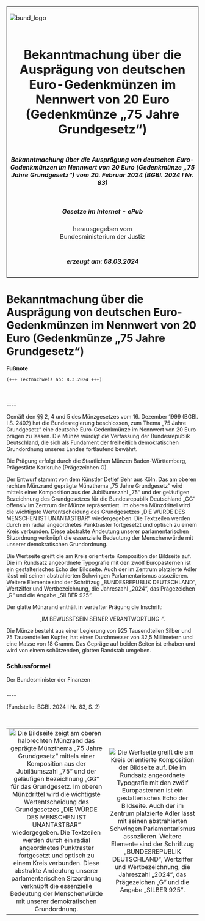 <span id="DECKBLATT.html"></span>

<table border="0" frame="border" width="100%">

<tr valign="top">

<td align="left">

![bund\_logo](BfJ_2021_Web_de_de.gif)

</td>

<td align="right">

 

</td>

</tr>

<tr align="center" valign="middle">

<td colspan="2">

# Bekanntmachung über die Ausprägung von deutschen Euro-Gedenkmünzen im Nennwert von 20 Euro (Gedenkmünze „75 Jahre Grundgesetz“)

</td>

</tr>

<tr align="center" valign="middle">

<td colspan="2">

##### Bekanntmachung über die Ausprägung von deutschen Euro-Gedenkmünzen im Nennwert von 20 Euro (Gedenkmünze „75 Jahre Grundgesetz“) vom 20. Februar 2024 (BGBl. 2024 I Nr. 83)

</td>

</tr>

<tr align="center" valign="middle">

<td colspan="2">

  
  

##### Gesetze im Internet - ePub  
  
herausgegeben vom  
Bundesministerium der Justiz

</td>

</tr>

<tr align="center" valign="bottom">

<td colspan="2">

  
  

##### erzeugt am: 08.03.2024

</td>

</tr>

</table>

<span id="BJNR0530A0024.html"></span>

# Bekanntmachung über die Ausprägung von deutschen Euro-Gedenkmünzen im Nennwert von 20 Euro (Gedenkmünze „75 Jahre Grundgesetz“)

<div>

  
**Fußnote**

<div class="jnhtml">

<div>

<div class="jurAbsatz">

  

``` 
(+++ Textnachweis ab: 8.3.2024 +++)

 
```

</div>

</div>

</div>

</div>

<span id="BJNR0530A0024BJNE000100000.html"></span>

###   
\----

<div>

<div class="jnhtml">

<div>

<div class="jurAbsatz">

Gemäß den §§ 2, 4 und 5 des Münzgesetzes vom 16. Dezember 1999 (BGBl. I
S. 2402) hat die Bundesregierung beschlossen, zum Thema „75 Jahre
Grundgesetz“ eine deutsche Euro-Gedenkmünze im Nennwert von 20 Euro
prägen zu lassen. Die Münze würdigt die Verfassung der Bundesrepublik
Deutschland, die sich als Fundament der freiheitlich demokratischen
Grundordnung unseres Landes fortlaufend bewährt.

</div>

<div class="jurAbsatz">

Die Prägung erfolgt durch die Staatlichen Münzen Baden-Württemberg,
Prägestätte Karlsruhe (Prägezeichen G).

</div>

<div class="jurAbsatz">

Der Entwurf stammt von dem Künstler Detlef Behr aus Köln. Das am oberen
rechten Münzrand geprägte Münzthema „75 Jahre Grundgesetz“ wird mittels
einer Komposition aus der Jubiläumszahl „75“ und der geläufigen
Bezeichnung des Grundgesetzes für die Bundesrepublik Deutschland „GG“
offensiv im Zentrum der Münze repräsentiert. Im oberen Münzdrittel wird
die wichtigste Wertentscheidung des Grundgesetzes „DIE WÜRDE DES
MENSCHEN IST UNANTASTBAR“ wiedergegeben. Die Textzeilen werden durch ein
radial angeordnetes Punktraster fortgesetzt und optisch zu einem Kreis
verbunden. Diese abstrakte Andeutung unserer parlamentarischen
Sitzordnung verknüpft die essenzielle Bedeutung der Menschenwürde mit
unserer demokratischen Grundordnung.

</div>

<div class="jurAbsatz">

Die Wertseite greift die am Kreis orientierte Komposition der Bildseite
auf. Die im Rundsatz angeordnete Typografie mit den zwölf Europasternen
ist ein gestalterisches Echo der Bildseite. Auch der im Zentrum
platzierte Adler lässt mit seinen abstrahierten Schwingen
Parlamentarismus assoziieren. Weitere Elemente sind der Schriftzug
„BUNDESREPUBLIK DEUTSCHLAND“, Wertziffer und Wertbezeichnung, die
Jahreszahl „2024“, das Prägezeichen „G“ und die Angabe „SILBER 925“.

</div>

<div class="jurAbsatz">

Der glatte Münzrand enthält in vertiefter Prägung die Inschrift:

</div>

<div class="jurAbsatz" style="text-align:center;">

„IM BEWUSSTSEIN SEINER VERANTWORTUNG <span class="Formel">·</span>“.

</div>

<div class="jurAbsatz">

Die Münze besteht aus einer Legierung von 925 Tausendteilen Silber und
75 Tausendteilen Kupfer, hat einen Durchmesser von 32,5 Millimetern und
eine Masse von 18 Gramm. Das Gepräge auf beiden Seiten ist erhaben und
wird von einem schützenden, glatten Randstab umgeben.

</div>

</div>

</div>

</div>

<span id="BJNR0530A0024BJNE000200000.html"></span>

### Schlussformel  

<div>

<div class="jnhtml">

<div>

<div class="jurAbsatz">

<span class="SP">Der Bundesminister der Finanzen</span>

</div>

</div>

</div>

</div>

<span id="BJNR0530A0024BJNE000300000.html"></span>

###   
\----

<div>

<div class="jnhtml">

<div>

<div class="jurAbsatz">

<div class="kommentar_Fundstelle">

(Fundstelle: BGBl. 2024 I Nr. 83, S. 2)

</div>

</div>

<div class="jurAbsatz">

 

</div>

|                                                                                                                                                                                                                                                                                                                                                                                                                                                                                                                                                                                                                                                                      |                                                                                                                                                                                                                                                                                                                                                                                                                                                                                                                     |
| :------------------------------------------------------------------------------------------------------------------------------------------------------------------------------------------------------------------------------------------------------------------------------------------------------------------------------------------------------------------------------------------------------------------------------------------------------------------------------------------------------------------------------------------------------------------------------------------------------------------------------------------------------------------: | :-----------------------------------------------------------------------------------------------------------------------------------------------------------------------------------------------------------------------------------------------------------------------------------------------------------------------------------------------------------------------------------------------------------------------------------------------------------------------------------------------------------------: |
| ![Die Bildseite zeigt am oberen halbrechten Münzrand das geprägte Münzthema „75 Jahre Grundgesetz“ mittels einer Komposition aus der Jubiläumszahl „75“ und der geläufigen Bezeichnung „GG“ für das Grundgesetz. Im oberen Münzdrittel wird die wichtigste Wertentscheidung des Grundgesetzes „DIE WÜRDE DES MENSCHEN IST UNANTASTBAR“ wiedergegeben. Die Textzeilen werden durch ein radial angeordnetes Punktraster fortgesetzt und optisch zu einem Kreis verbunden. Diese abstrakte Andeutung unserer parlamentarischen Sitzordnung verknüpft die essenzielle Bedeutung der Menschenwürde mit unserer demokratischen Grundordnung.](bgbl1_2024_j00830_0010.jpeg) | ![Die Wertseite greift die am Kreis orientierte Komposition der Bildseite auf. Die im Rundsatz angeordnete Typografie mit den zwölf Europasternen ist ein gestalterisches Echo der Bildseite. Auch der im Zentrum platzierte Adler lässt mit seinen abstrahierten Schwingen Parlamentarismus assoziieren. Weitere Elemente sind der Schriftzug „BUNDESREPUBLIK DEUTSCHLAND“, Wertziffer und Wertbezeichnung, die Jahreszahl „2024“, das Prägezeichen „G“ und die Angabe „SILBER 925“.](bgbl1_2024_j00830_0020.jpeg) |

</div>

</div>

</div>
